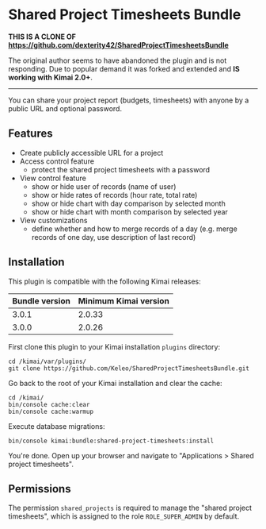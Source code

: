 # Shared Project Timesheets Bundle

**THIS IS A CLONE OF https://github.com/dexterity42/SharedProjectTimesheetsBundle**

The original author seems to have abandoned the plugin and is not responding.
Due to popular demand it was forked and extended and **IS working with Kimai 2.0+**.

----

You can share your project report (budgets, timesheets) with anyone by a public URL and optional password.

## Features

- Create publicly accessible URL for a project
- Access control feature
  - protect the shared project timesheets with a password
- View control feature
  - show or hide user of records (name of user)
  - show or hide rates of records (hour rate, total rate)
  - show or hide chart with day comparison by selected month
  - show or hide chart with month comparison by selected year
- View customizations
  - define whether and how to merge records of a day (e.g. merge records of one day, use description of last record)

## Installation

This plugin is compatible with the following Kimai releases:

| Bundle version | Minimum Kimai version |
|----------------|-----------------------|
| 3.0.1          | 2.0.33                |
| 3.0.0          | 2.0.26                |

First clone this plugin to your Kimai installation `plugins` directory:
```
cd /kimai/var/plugins/
git clone https://github.com/Keleo/SharedProjectTimesheetsBundle.git
```

Go back to the root of your Kimai installation and clear the cache:
```
cd /kimai/
bin/console cache:clear
bin/console cache:warmup
```

Execute database migrations:
```
bin/console kimai:bundle:shared-project-timesheets:install
```

You're done. Open up your browser and navigate to "Applications > Shared project timesheets".

## Permissions

The permission `shared_projects` is required to manage the "shared project timesheets", which is assigned to the role `ROLE_SUPER_ADMIN` by default.
